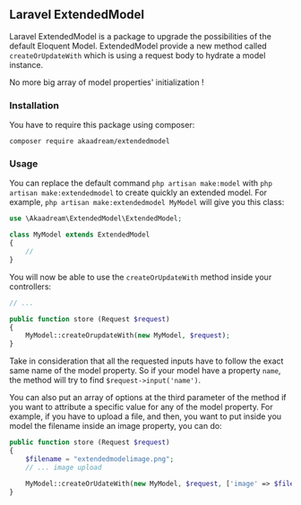 ## Laravel ExtendedModel

Laravel ExtendedModel is a package to upgrade the possibilities of the default Eloquent Model.
ExtendedModel provide a new method called `createOrUpdateWith` which is using a request body to hydrate a model instance.

No more big array of model properties' initialization !

### Installation

You have to require this package using composer:
```
composer require akaadream/extendedmodel
```

### Usage

You can replace the default command `php artisan make:model` with `php artisan make:extendedmodel` to create quickly an extended model.
For example, `php artisan make:extendedmodel MyModel` will give you this class:
```php
use \Akaadream\ExtendedModel\ExtendedModel;

class MyModel extends ExtendedModel
{
    //
}
```

You will now be able to use the `createOrUpdateWith` method inside your controllers:
```php
// ...

public function store (Request $request)
{
    MyModel::createOrupdateWith(new MyModel, $request);
}
```

Take in consideration that all the requested inputs have to follow the exact same name of the model property. So if your model have a property `name`, the method will try to find `$request->input('name')`.

You can also put an array of options at the third parameter of the method if you want to attribute a specific value for any of the model property.
For example, if you have to upload a file, and then, you want to put inside you model the filename inside an image property, you can do:
```php
public function store (Request $request)
{
    $filename = "extendedmodelimage.png";
    // ... image upload

    MyModel::createOrUdateWith(new MyModel, $request, ['image' => $filename]);
}
```
